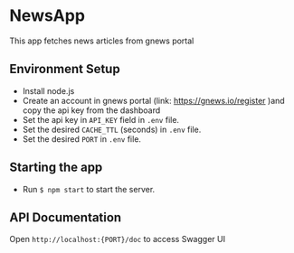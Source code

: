 
# NewsApp

This app fetches news articles from gnews portal

## [](#environment-setup)Environment Setup

- Install node.js
- Create an account in gnews portal (link: <https://gnews.io/register> )and copy the api key from the dashboard
- Set the api key in `API_KEY` field in `.env` file.
- Set the desired `CACHE_TTL` (seconds) in `.env` file.
- Set the desired `PORT` in `.env` file.

## [](#starting-the-app)Starting the app

- Run `$ npm start` to start the server.

## [](#documentation)API Documentation

Open `http://localhost:{PORT}/doc` to access Swagger UI
